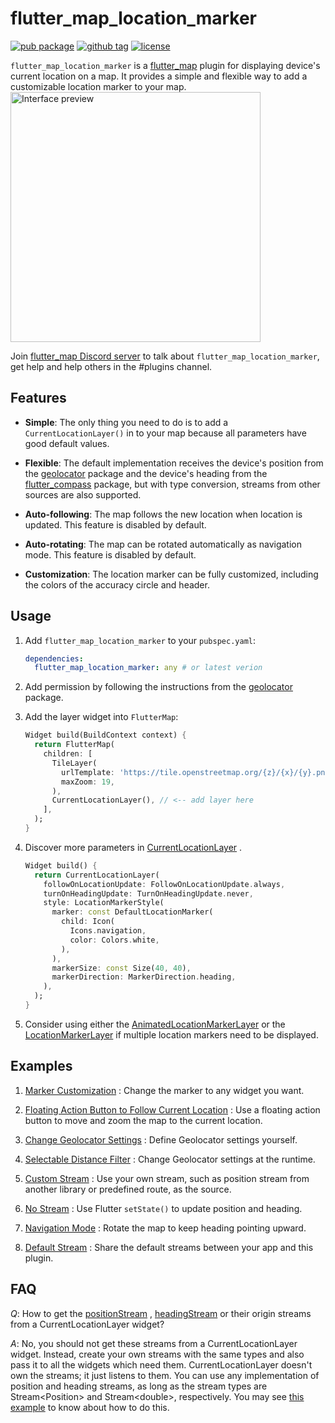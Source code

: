 # flutter_map_location_marker

[![pub package](https://img.shields.io/pub/v/flutter_map_location_marker)](https://pub.dartlang.org/packages/flutter_map_location_marker)
[![github tag](https://img.shields.io/github/v/tag/tlserver/flutter_map_location_marker?include_prereleases&sort=semver)](https://github.com/tlserver/flutter_map_location_marker)
[![license](https://img.shields.io/github/license/tlserver/flutter_map_location_marker)](https://github.com/tlserver/flutter_map_location_marker/blob/master/LICENSE)

`flutter_map_location_marker` is a [flutter_map](https://pub.dev/packages/flutter_map) plugin for
displaying device's current location on a map. It provides a simple and flexible way to add a 
customizable location marker to your map.
<br>
<img src="https://github.com/tlserver/flutter_map_location_marker/raw/main/assets/interface.jpg" alt="Interface preview" width="400">

Join [flutter_map Discord server](https://discord.gg/egEGeByf4q) to talk
about `flutter_map_location_marker`, get help and help others in the #plugins channel.

## Features

* **Simple**: The only thing you need to do is to add a `CurrentLocationLayer()` in to your map
  because all parameters have good default values.

* **Flexible**: The default implementation receives the device's position from
  the [geolocator](https://pub.dev/packages/geolocator) package and the device's heading from
  the [flutter_compass](https://pub.dev/packages/flutter_compass) package, but with type conversion,
  streams from other sources are also supported.

* **Auto-following**: The map follows the new location when location is updated. This feature is
  disabled by default.

* **Auto-rotating**: The map can be rotated automatically as navigation mode. This feature is
  disabled by default.

* **Customization**: The location marker can be fully customized, including the colors of the
  accuracy circle and header.

## Usage

1. Add `flutter_map_location_marker` to your `pubspec.yaml`:
   ```yaml
   dependencies:
     flutter_map_location_marker: any # or latest verion
   ```

2. Add permission by following the instructions from
   the [geolocator](https://pub.dev/packages/geolocator#usage) package.

3. Add the layer widget into `FlutterMap`:
   ```dart
   Widget build(BuildContext context) {
     return FlutterMap(
       children: [
         TileLayer(
           urlTemplate: 'https://tile.openstreetmap.org/{z}/{x}/{y}.png',
           maxZoom: 19,
         ),
         CurrentLocationLayer(), // <-- add layer here
       ],
     );
   }
   ```

4. Discover more parameters
   in [CurrentLocationLayer](https://pub.dev/documentation/flutter_map_location_marker/latest/flutter_map_location_marker/CurrentLocationLayer-class.html)
   .

   ```dart
   Widget build() {
     return CurrentLocationLayer(
       followOnLocationUpdate: FollowOnLocationUpdate.always,
       turnOnHeadingUpdate: TurnOnHeadingUpdate.never,
       style: LocationMarkerStyle(
         marker: const DefaultLocationMarker(
           child: Icon(
             Icons.navigation,
             color: Colors.white,
           ),
         ),
         markerSize: const Size(40, 40),
         markerDirection: MarkerDirection.heading,
       ),
     );
   }
   ```

5. Consider using either 
   the [AnimatedLocationMarkerLayer](https://pub.dev/documentation/flutter_map_location_marker/latest/flutter_map_location_marker/AnimatedLocationMarkerLayer-class.html)
   or
   the [LocationMarkerLayer](https://pub.dev/documentation/flutter_map_location_marker/latest/flutter_map_location_marker/LocationMarkerLayer-class.html)
   if multiple location markers need to be displayed.

## Examples

1. [Marker Customization](https://github.com/tlserver/flutter_map_location_marker/blob/master/example/lib/page/customize_marker_example.dart) :
   Change the marker to any widget you want.

2. [Floating Action Button to Follow Current Location](https://github.com/tlserver/flutter_map_location_marker/blob/master/example/lib/page/center_fab_example.dart) :
   Use a floating action button to move and zoom the map to the current location.

3. [Change Geolocator Settings](https://github.com/tlserver/flutter_map_location_marker/blob/master/example/lib/page/geolocator_settings_example.dart) :
   Define Geolocator settings yourself.

4. [Selectable Distance Filter](https://github.com/tlserver/flutter_map_location_marker/blob/master/example/lib/page/selectable_distance_filter_example.dart) :
   Change Geolocator settings at the runtime.

5. [Custom Stream](https://github.com/tlserver/flutter_map_location_marker/blob/master/example/lib/page/custom_stream_example.dart) :
   Use your own stream, such as position stream from another library or predefined route, as the
   source.

6. [No Stream](https://github.com/tlserver/flutter_map_location_marker/blob/master/example/lib/page/no_stream_example.dart) :
   Use Flutter `setState()` to update position and heading.

7. [Navigation Mode](https://github.com/tlserver/flutter_map_location_marker/blob/master/example/lib/page/navigation_example.dart) :
   Rotate the map to keep heading pointing upward.

8. [Default Stream](https://github.com/tlserver/flutter_map_location_marker/blob/master/example/lib/page/default_stream_example.dart) :
   Share the default streams between your app and this plugin.

## FAQ

*Q*: How to get
the [positionStream](https://pub.dev/documentation/flutter_map_location_marker/5.1.0/flutter_map_location_marker/CurrentLocationLayer/positionStream.html)
, [headingStream](https://pub.dev/documentation/flutter_map_location_marker/5.1.0/flutter_map_location_marker/CurrentLocationLayer/headingStream.html)
or their origin streams from a CurrentLocationLayer widget?

*A*: No, you should not get these streams from a CurrentLocationLayer widget. Instead, create your
own streams with the same types and also pass it to all the widgets which need them.
CurrentLocationLayer doesn't own the streams; it just listens to them. You can use any
implementation of position and heading streams, as long as the stream types are
Stream&lt;Position&gt; and Stream&lt;double&gt;, respectively. You may
see [this example](https://github.com/tlserver/flutter_map_location_marker/blob/master/example/lib/page/default_stream_example.dart)
to know about how to do this.

